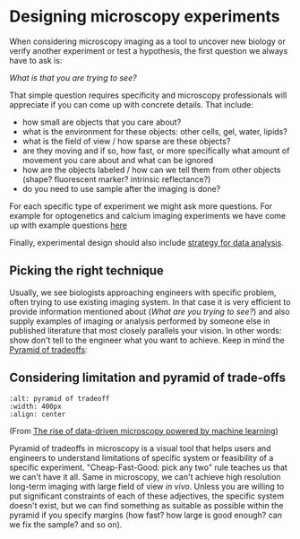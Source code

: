 # Designing microscopy experiments

When considering microscopy imaging as a tool to uncover new biology or verify another experiment or test a hypothesis, the first question we always have to ask is:

*What is that you are trying to see?*

That simple question requires specificity and microscopy professionals will appreciate if you can come up with concrete details. That include:

- how small are objects that you care about?
- what is the environment for these objects: other cells, gel, water, lipids?
- what is the field of view / how sparse are these objects?
- are they moving and if so, how fast, or more specifically what amount of movement you care about and what can be ignored
- how are the objects labeled / how can we tell them from other objects (shape? fluorescent marker? intrinsic reflectance?)
- do you need to use sample after the imaging is done?

For each specific type of experiment we might ask more questions. For example for optogenetics and calcium imaging experiments we have come up with example questions [here](https://focalplane.biologists.com/2021/04/12/a-biologists-checklist-for-calcium-imaging-and-optogenetic-analysis/)

Finally, experimental design should also include [strategy for data analysis](../5-data/data-analysis.md).

## Picking the right technique

Usually, we see biologists approaching engineers with specific problem, often trying to use existing imaging system. In that case it is very efficient to provide information mentioned about (*What are you trying to see?*) and also supply examples of imaging or analysis performed by someone else in published literature that most closely parallels your vision. In other words: show don't tell to the engineer what you want to achieve. Keep in mind the [Pyramid of tradeoffs](https://www.nature.com/articles/s42003-023-04857-4):

## Considering limitation and pyramid of trade-offs

```{image} ../../static/pyramid-of-tradeoffs.png
:alt: pyramid of tradeoff
:width: 400px
:align: center
```

(From [The rise of data-driven microscopy powered by machine learning](https://onlinelibrary.wiley.com/doi/10.1111/jmi.13282))

Pyramid of tradeoffs in microscopy is a visual tool that helps users and engineers to understand limitations of specific system or feasibility of a specific experiment. "Cheap-Fast-Good: pick any two" rule teaches us that we can't have it all. Same in microscopy, we can't achieve high resolution long-term imaging with large field of view *in vivo*. Unless you are willing to put significant constraints of each of these adjectives, the specific system doesn't exist, but we can   find something as suitable as possible within the pyramid if you specify margins (how fast? how large is good enough? can we fix the sample? and so on).
